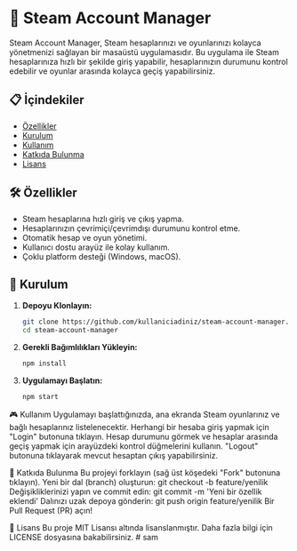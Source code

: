 # 🚀 Steam Account Manager

Steam Account Manager, Steam hesaplarınızı ve oyunlarınızı kolayca yönetmenizi sağlayan bir masaüstü uygulamasıdır. Bu uygulama ile Steam hesaplarınıza hızlı bir şekilde giriş yapabilir, hesaplarınızın durumunu kontrol edebilir ve oyunlar arasında kolayca geçiş yapabilirsiniz.

## 📋 İçindekiler

- [Özellikler](#özellikler)
- [Kurulum](#kurulum)
- [Kullanım](#kullanım)
- [Katkıda Bulunma](#katkıda-bulunma)
- [Lisans](#lisans)

## 🛠️ Özellikler

- Steam hesaplarına hızlı giriş ve çıkış yapma.
- Hesaplarınızın çevrimiçi/çevrimdışı durumunu kontrol etme.
- Otomatik hesap ve oyun yönetimi.
- Kullanıcı dostu arayüz ile kolay kullanım.
- Çoklu platform desteği (Windows, macOS).

## 💾 Kurulum

1. **Depoyu Klonlayın:**

   ```bash
   git clone https://github.com/kullaniciadiniz/steam-account-manager.git
   cd steam-account-manager

2. **Gerekli Bağımlılıkları Yükleyin:**
   
   ```bash
   npm install

4. **Uygulamayı Başlatın:**
   ```bash
   npm start

🎮 Kullanım
Uygulamayı başlattığınızda, ana ekranda Steam oyunlarınız ve bağlı hesaplarınız listelenecektir.
Herhangi bir hesaba giriş yapmak için "Login" butonuna tıklayın.
Hesap durumunu görmek ve hesaplar arasında geçiş yapmak için arayüzdeki kontrol düğmelerini kullanın.
"Logout" butonuna tıklayarak mevcut hesaptan çıkış yapabilirsiniz.

👥 Katkıda Bulunma
Bu projeyi forklayın (sağ üst köşedeki "Fork" butonuna tıklayın).
Yeni bir dal (branch) oluşturun: git checkout -b feature/yenilik
Değişikliklerinizi yapın ve commit edin: git commit -m 'Yeni bir özellik eklendi'
Dalınızı uzak depoya gönderin: git push origin feature/yenilik
Bir Pull Request (PR) açın!

📄 Lisans
Bu proje MIT Lisansı altında lisanslanmıştır. Daha fazla bilgi için LICENSE dosyasına bakabilirsiniz.
#   s a m  
 